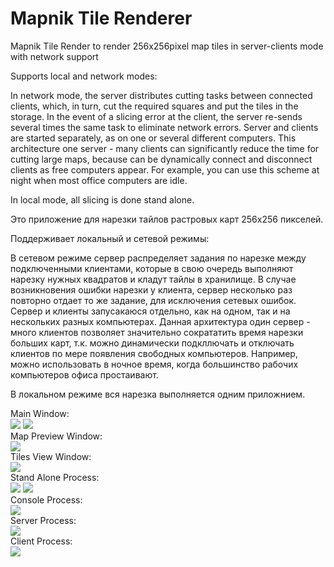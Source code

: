 # Mapnik Tile Renderer

Mapnik Tile Render to render 256x256pixel map tiles in server-clients mode with network support

Supports local and network modes:

In network mode, the server distributes cutting tasks between connected clients,
which, in turn, cut the required squares and put the tiles in the storage.
In the event of a slicing error at the client, the server re-sends several times
the same task to eliminate network errors. Server and clients are started separately, as
on one or several different computers. This architecture one server - many
clients can significantly reduce the time for cutting large maps, because can be dynamically
connect and disconnect clients as free computers appear. For example, you can
use this scheme at night when most office computers are idle.

In local mode, all slicing is done stand alone. 

Это приложение для нарезки тайлов растровых карт 256х256 пикселей.

Поддерживает локальный и сетевой режимы:

В сетевом режиме сервер распределяет задания по нарезке между подключенными клиентами,
которые в свою очередь выполняют нарезку нужных квадратов и кладут тайлы в хранилище.
В случае возникновения ошибки нарезки у клиента, сервер несколько раз повторно отдает
то же задание, для исключения сетевых ошибок. Сервер и клиенты запусакаюся отдельно, как
на одном, так и на нескольких разных компьютерах. Данная архитектура один сервер - много
клиентов позволяет значительно сократатить время нарезки больших карт, т.к. можно динамически
подкллючать и отключать клиентов по мере появления свободных компьютеров. Например, можно
использовать в ночное время, когда большинство рабочих компьютеров офиса простаивают.

В локальном режиме вся нарезка выполняется одним приложнием.

Main Window:    
<img src="window1.png"/>
<img src="window2.png"/>      
Map Preview Window:    
<img src="window3.png"/>     
Tiles View Window:    
<img src="window4.png"/>     
Stand Alone Process:    
<img src="window5.png"/>
<img src="window6.png"/>    
Console Process:    
<img src="window7.png"/>    
Server Process:    
<img src="window8.png"/>     
Client Process:    
<img src="window9.png"/>    
